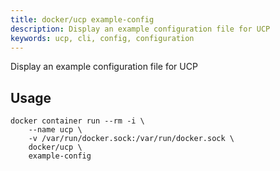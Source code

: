 ```yaml
---
title: docker/ucp example-config
description: Display an example configuration file for UCP
keywords: ucp, cli, config, configuration
---
```


Display an example configuration file for UCP

## Usage

```
docker container run --rm -i \
    --name ucp \
    -v /var/run/docker.sock:/var/run/docker.sock \
    docker/ucp \
    example-config
```
